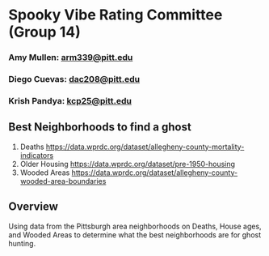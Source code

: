# Spooky Vibe Rating Committee (Group 14)
### Amy Mullen: arm339@pitt.edu
### Diego Cuevas: dac208@pitt.edu
### Krish Pandya: kcp25@pitt.edu
## Best Neighborhoods to find a ghost
1. Deaths
https://data.wprdc.org/dataset/allegheny-county-mortality-indicators
2. Older Housing
https://data.wprdc.org/dataset/pre-1950-housing
3. Wooded Areas
https://data.wprdc.org/dataset/allegheny-county-wooded-area-boundaries

## Overview
Using data from the Pittsburgh area neighborhoods on Deaths, House ages, and Wooded Areas to determine what the best neighborhoods are for ghost hunting.
